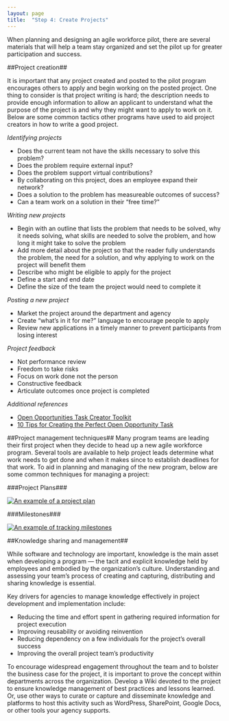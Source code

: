 ```yaml
---
layout: page
title:  "Step 4: Create Projects"
---
```

When planning and designing an agile workforce pilot, there are several materials that will help a team stay organized and set the pilot up for greater participation and success.

##Project creation##

It is important that any project created and posted to the pilot program encourages others to apply and begin working on the posted project. One thing to consider is that project writing is hard; the description needs to provide enough information to allow an applicant to understand what the purpose of the project is and why they might want to apply to work on it. Below are some common tactics other programs have used to aid project creators in how to write a good project.

*Identifying projects*
- Does the current team not have the skills necessary to solve this problem?
- Does the problem require external input?
- Does the problem support virtual contributions?
- By collaborating on this project, does an employee expand their network?
- Does a solution to the problem has measureable outcomes of success?
- Can a team work on a solution in their “free time?"

*Writing new projects*
- Begin with an outline that lists the problem that needs to be solved, why it needs solving, what skills are needed to solve the problem, and how long it might take to solve the problem
- Add more detail about the project so that the reader fully understands the problem, the need for a solution, and why applying to work on the project will benefit them
- Describe who might be eligible to apply for the project
- Define a start and end date
- Define the size of the team the project would need to complete it

*Posting a new project*
- Market the project around the department and agency
- Create “what’s in it for me?” language to encourage people to apply
- Review new applications in a timely manner to prevent participants from losing interest

*Project feedback*
- Not performance review
- Freedom to take risks
- Focus on work done not the person
- Constructive feedback
- Articulate outcomes once project is completed

*Additional references*

* [Open Opportunities Task Creator Toolkit](http://www.digitalgov.gov/resources/open-opportunities-task-creator-toolkit/)
* [10 Tips for Creating the Perfect Open Opportunity Task](http://www.digitalgov.gov/resources/open-opportunities-task-creator-toolkit/10-tips-for-creating-the-perfect-open-opportunity-task/)


##Project management techniques##
Many program teams are leading their first project when they decide to head up a new agile workforce program. Several tools are available to help project leads determine what work needs to get done and when it makes since to establish deadlines for that work. To aid in planning and managing of the new program, below are some common techniques for managing a project:

###Project Plans###

[![An example of a project plan](/govconnect/assets/img/GanntChart_ProjectPlanning.png)]( https://en.wikipedia.org/wiki/Gantt_chart#/media/File:GanttChartAnatomy.svg)

###Milestones###

[![An example of tracking milestones](/govconnect/assets/img/Milestones_ProjectPlanning.png)]( https://upload.wikimedia.org/wikipedia/commons/7/7d/Milestones.png)

##Knowledge sharing and management##

While software and technology are important, knowledge is the main asset when developing a program — the tacit and explicit knowledge held by employees and embodied by the organization’s culture. Understanding and assessing your team’s process of creating and capturing, distributing and sharing knowledge is essential.

Key drivers for agencies to manage knowledge effectively in project development and implementation include:

* Reducing the time and effort spent in gathering required information for project execution
* Improving reusability or avoiding reinvention
* Reducing dependency on a few individuals for the project’s overall success
* Improving the overall project team’s productivity

To encourage widespread engagement throughout the team and to bolster the business case for the project, it is important to prove the concept within departments across the organization. Develop a Wiki devoted to the project to ensure knowledge management of best practices and lessons learned. Or, use other ways to curate or capture and disseminate knowledge and platforms to host this activity such as WordPress, SharePoint, Google Docs, or other tools your agency supports.
